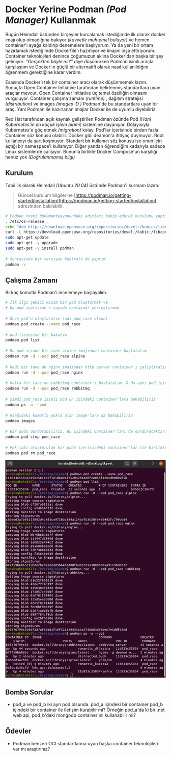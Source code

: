 # Docker Yerine Podman _(Pod Manager)_ Kullanmak

Bugün Heimdall üstünden birşeyler kurcalamak istediğimde ilk olarak docker imajı olup olmadığına bakıyor _(kuvvetle muhtemel buluyor)_ ve hemen container'ı ayağa kaldırıp denemelere başlıyorum. Ya da yeni bir ortam hazırlamak istediğimde Dockerfile'ı hazırlıyor ve imajını inşa ettiriyorum. Container teknolojileri denince çoğumuzun aklına Docker'dan başka bir şey gelmiyor. _"Gerçekten böyle mi?"_ diye düşünürken Podman isimli araçla karşılaştım ve Docker'ın güçlü bir alternatifi olarak nasıl kullanıldığını öğrenmem gerektiğine karar verdim.

Esasında Docker'ı tek bir container aracı olarak düşünmemek lazım. Sonuçta Open Container Initiative tarafından belirlenmiş standartlara uyan araçlar mevcut. Open Container Initiative üç temel özelliğin olmasını vurguluyor. Container çalışma zamanı _(runtime)_ , dağıtım stratejisi _(distribution)_ ve images _(images :D )_ Podman'de bu standartlara uyan bir araç. Yani Podman ile hazırlanan imajlar Docker ile de uyumlu diyebiliriz.

Red Hat tarafından açık kaynak geliştirilen Podman özünde Pod _(Hani Kubernetes'in en küçük işlem birimi)_ sistemine dayanıyor. Dolayısıyla Kubernetes'e göç etmek _(migration)_ kolay. Pod'lar içerisinde birden fazla Container söz konusu olabilir. Docker gibi deamon'a ihtiyaç duymuyor. Root kullanıcıyı da şart koşmuyor. Standart bir kullanıcı söz konusu ise onun için açtığı bir namespace'i kullanıyor. Diğer yandan öğrendiğim kadarıyla sadece Linux sistemlerde çalışıyor. Bununla birlikte Docker Compose'un karşılığı henüz yok _(Doğrulanmamış bilgi)_

## Kurulum

Tabii ilk olarak Heimdall _(Ubuntu 20.04)_ üstünde Podman'i kurmam lazım. 

>Güncel kurulum bilgilerine [https://podman.io/getting-started/installation](https://podman.io/getting-started/installation) adresinden bakılabilir.

```bash
# Podman resmi dokümantasyonundaki adımları takip ederek kurulumu yaptım
. /etc/os-release
echo "deb https://download.opensuse.org/repositories/devel:/kubic:/libcontainers:/stable/xUbuntu_${VERSION_ID}/ /" | sudo tee /etc/apt/sources.list.d/devel:kubic:libcontainers:stable.list
curl -L https://download.opensuse.org/repositories/devel:/kubic:/libcontainers:/stable/xUbuntu_${VERSION_ID}/Release.key | sudo apt-key add -
sudo apt-get update
sudo apt-get -y upgrade 
sudo apt-get -y install podman

# Sonrasında bir versiyon kontrolü de yaptım
podman -v
```

## Çalışma Zamanı

Birkaç komutla Podman'i incelemeye başlayalım.

```bash
# İlk ilgi çekici kısım bir pod oluşturmak ve
# bu pod içerisine n sayıda container yerleştirmek

# Önce pod'u oluşturalım (adı pod_race olsun)
podman pod create --name pod_race

# pod listesine bir bakalım
podman pod list

# Bu pod içinde bir tane alpine imajından container başlatalım
podman run -d --pod pod_race alpine

# Hadi bir tane de nginx imajından http server container'ı çalıştıralım (aynı pod içinde)
podman run -d --pod pod_race nginx

# Hatta bir tane de rabbitmq container'ı başlatalım. O da aynı pod içinde olsun.
podman run -d --pod pod_race rabbitmq

# Şimdi pod_race isimli pod'un içindeki container'lara bakabiliriz
podman ps -a --pod

# Aşağıdaki komutla yüklü olan image'lara da bakabiliriz
podman images

# Bir podu durdurabiliriz. Bu içindeki Container'ları da durduracaktır.
podman pod stop pod_race

# Pek tabi oluşturulan bir podu içerisindeki container'lar ile birlikte silebiliriz de
podman pod rm pod_race
```

![Screenshot_01.png](./assets/Screenshot_01.png)

## Bomba Sorular

- pod_a ve pod_b iki ayrı pod olsunda. pod_a içindeki bir container pod_b içindeki bir container ile iletişim kurabilir mi? Örneğin pod_a'da ki bir .net web api, pod_b'deki mongodb container'ını kullanabilir mi?

## Ödevler

- Podman benzeri OCI standartlarına uyan başka container teknolojileri var mı araştırınız?